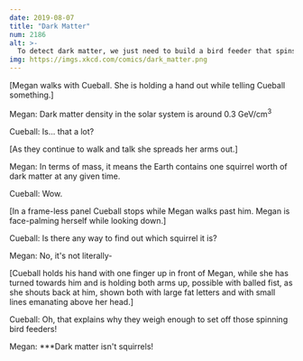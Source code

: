 ```yaml
---
date: 2019-08-07
title: "Dark Matter"
num: 2186
alt: >-
  To detect dark matter, we just need to build a bird feeder that spins two squirrels around the rim in opposite directions at relativistic speeds and collides them together.
img: https://imgs.xkcd.com/comics/dark_matter.png
---
```

[Megan walks with Cueball. She is holding a hand out while telling Cueball something.]

Megan: Dark matter density in the solar system is around 0.3 GeV/cm<sup>3</sup>

Cueball: Is... that a lot?

[As they continue to walk and talk she spreads her arms out.]

Megan: In terms of mass, it means the Earth contains one squirrel worth of dark matter at any given time.

Cueball: Wow.

[In a frame-less panel Cueball stops while Megan walks past him. Megan is face-palming herself while looking down.]

Cueball: Is there any way to find out which squirrel it is?

Megan: No, it's not literally-

[Cueball holds his hand with one finger up in front of Megan, while she has turned towards him and is holding both arms up, possible with balled fist, as she shouts back at him, shown both with large fat letters and with small lines emanating above her head.]

Cueball: Oh, that explains why they weigh enough to set off those spinning bird feeders!

Megan: ***Dark matter isn't squirrels!